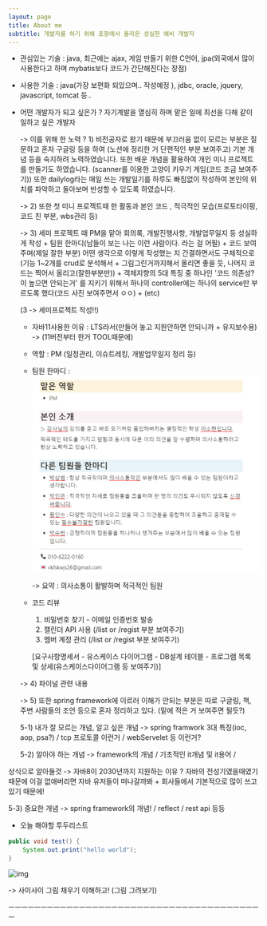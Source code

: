 ```yaml
---
layout: page
title: About me
subtitle: 개발자를 하기 위해 포항에서 올라온 성실한 예비 개발자
---
```


- 관심있는 기술 : java, 최근에는 ajax, 게임 만들기 위한 C언어, jpa(외국에서 많이 사용한다고 하며 mybatis보다 코드가 간단해진다는 장점)

- 사용한 기술 : java(가장 보편화 되있으며.. 작성예정 ), jdbc, oracle, jquery, javascript, tomcat 등..

- 어떤 개발자가 되고 싶은가 ? 자기계발을 열심히 하며 맡은 일에 최선을 다해 같이 일하고 싶은 개발자

  -> 이를 위해 한 노력 ? 1) 비전공자로 왔기 때문에 부끄러움 없이 모르는 부분은 질문하고 혼자 구글링 등을 하여 (노션에 정리한 거 단편적인 부분 보여주고) 기본 개념 등을 숙지하려 노력하였습니다. 또한 배운 개념을 활용하여 개인 미니 프로젝트를 만들기도 하였습니다. (scanner를 이용한 고양이 키우기 게임(코드 조금 보여주기)) 또한 dailylog라는 매일 쓰는 개발일기를 하루도 빠짐없이 작성하여 본인의 위치를 파악하고 돌아보며 반성할 수 있도록 하였습니다.

  -> 2) 또한 첫 미니 프로젝트때 한 활동과 본인 코드 , 적극적인 모습(프로토타이핑, 코드 친 부분, wbs관리 등)

  -> 3) 세미 프로젝트 때 PM을 맡아 회의록, 개발진행사항, 개발업무일지 등 성실하게 작성 + 팀원 한마디(남들이 보는 나는 이런 사람이다. 라는 걸 어필) + 코드 보여주며(제일 잘한 부분) 어떤 생각으로 이렇게 작성했는 지 간결하면서도 구체적으로 (기능 1~2개를 crud로 분석해서 + 그림그린거까지해서 올리면 좋을 듯, 나머지 코드는 찍어서 올리고(잘한부분만)) + 객체지향의 5대 특징 중 하나인 '코드 의존성?이 높으면 안되는거' 를 지키기 위해서 하나의 controller에는 하나의 service만 부르도록 했다(코드 사진 보여주면서 ㅇㅇ) + (etc)

  (3 -> 세미프로젝트 작성!!)

  - 자바11사용한 이유 : LTS라서(만들어 놓고 지원안하면 안되니까 + 유지보수용) -> (11버전부터 한거 TOOL때문에)

  - 역할 : PM (일정관리, 이슈트레킹, 개발업무일지 정리 등)

  - 팀원 한마디 : <img src="/img/semiProjectTeamIntroduce.png">

    -> 요약 : 의사소통이 활발하며 적극적인 팀원 

  - 코드 리뷰 

    1) 비밀번호 찾기 - 이메일 인증번호 발송
    2) 캘린더 API 사용 (/list or /regist 부분 보여주기)
    3) 멤버 계정 관리 (/list or /regist 부분 보여주기)

    [요구사항명세서 - 유스케이스 다이어그램 - DB설계 테이블 - 프로그램 목록 및 상세(유스케이스다이어그램 등 보여주기)]






  -> 4) 파이널 관련 내용

  -> 5) 또한 spring framework에 이르러 이해가 안되는 부분은 따로 구글링, 책, 주변 사람들의 조언 등으로 혼자 정리하고 있다. (밑에 적은 거 보여주면 될듯?)

  5-1) 내가 잘 모르는 개념, 알고 싶은 개념 -> spring framwork 3대 특징(ioc, aop, psa?) / tcp 프로토콜 이런거 / webServelet 등 이런거?

  5-2) 알아야 하는 개념 -> framework의 개념 / 기초적인 it개념 및 it용어 /

상식으로 알아둘것  -> 자바8이 2030년까지 지원하는 이유 ? 자바의 전성기였을때였기 때문에 이걸 없애버리면 자바 유저들이 떠나갈까봐 + 회사들에서 기본적으로 많이 쓰고 있기 때문에! 

  5-3) 중요한 개념 -> spring framework의 개념! / reflect / rest api 등등

- 오늘 해야할 투두리스트

```java
public void test() {
    System.out.print("hello world"); 
}
```

![img](file://C:%5CUsers%5Cvkfks%5CAppData%5CRoaming%5Cmarktext%5Cimages%5C2022-02-14-16-14-57-image.png)

-> 사이사이 그림 채우기 이해하고! (그림 그려보기)

ㅡㅡㅡㅡㅡㅡㅡㅡㅡㅡㅡㅡㅡㅡㅡㅡㅡㅡㅡㅡㅡㅡㅡㅡㅡㅡㅡㅡㅡㅡㅡㅡㅡㅡㅡㅡㅡㅡㅡㅡ


